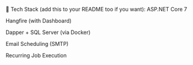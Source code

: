 🧱 Tech Stack (add this to your README too if you want):
ASP.NET Core 7

Hangfire (with Dashboard)

Dapper + SQL Server (via Docker)

Email Scheduling (SMTP)

Recurring Job Execution
